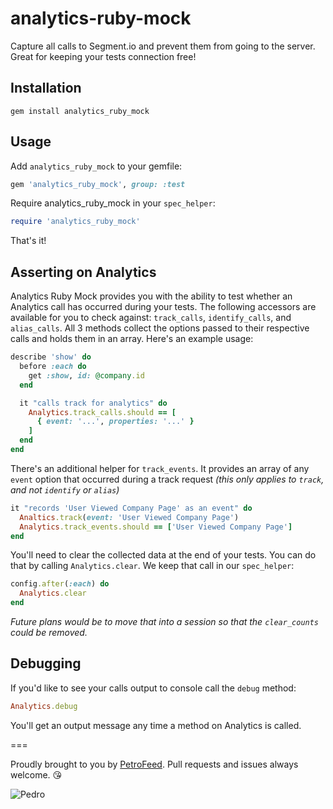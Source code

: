 analytics-ruby-mock
===================

Capture all calls to Segment.io and prevent them from going to the server. Great for keeping your tests connection free!

Installation
----

```
gem install analytics_ruby_mock
```

Usage
----

Add `analytics_ruby_mock` to your gemfile:

```ruby
gem 'analytics_ruby_mock', group: :test
```

Require analytics_ruby_mock in your `spec_helper`:

```ruby
require 'analytics_ruby_mock'
```

That's it!

Asserting on Analytics
----

Analytics Ruby Mock provides you with the ability to test whether an Analytics call has occurred during your tests.
The following accessors are available for you to check against: `track_calls`, `identify_calls`, and `alias_calls`.
All 3 methods collect the options passed to their respective calls and holds them in an array. Here's an example usage:

```ruby
describe 'show' do
  before :each do
    get :show, id: @company.id
  end

  it "calls track for analytics" do
    Analytics.track_calls.should == [
      { event: '...', properties: '...' }
    ]
  end
end
```

There's an additional helper for `track_events`. It provides an array of any `event` option that occurred during a track
request _(this only applies to `track`, and not `identify` or `alias`)_

```ruby
it "records 'User Viewed Company Page' as an event" do
  Analtics.track(event: 'User Viewed Company Page')
  Analytics.track_events.should == ['User Viewed Company Page']
end
```

You'll need to clear the collected data at the end of your tests. You can do that by calling `Analytics.clear`. We
keep that call in our `spec_helper`:

```ruby
config.after(:each) do
  Analytics.clear
end
```

_Future plans would be to move that into a session so that the `clear_counts` could be removed._

Debugging
----

If you'd like to see your calls output to console call the `debug` method:

```ruby
Analytics.debug
```

You'll get an output message any time a method on Analytics is called.

===

Proudly brought to you by [PetroFeed](http://PetroFeed.com). Pull requests and issues always welcome. :kissing_heart:


![Pedro](https://www.petrofeed.com/img/company/pedro.png)
